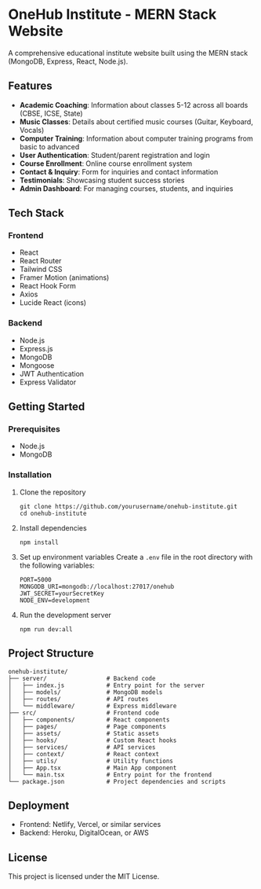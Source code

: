 # OneHub Institute - MERN Stack Website

A comprehensive educational institute website built using the MERN stack (MongoDB, Express, React, Node.js).

## Features

- **Academic Coaching**: Information about classes 5-12 across all boards (CBSE, ICSE, State)
- **Music Classes**: Details about certified music courses (Guitar, Keyboard, Vocals)
- **Computer Training**: Information about computer training programs from basic to advanced
- **User Authentication**: Student/parent registration and login
- **Course Enrollment**: Online course enrollment system
- **Contact & Inquiry**: Form for inquiries and contact information
- **Testimonials**: Showcasing student success stories
- **Admin Dashboard**: For managing courses, students, and inquiries

## Tech Stack

### Frontend
- React
- React Router
- Tailwind CSS
- Framer Motion (animations)
- React Hook Form
- Axios
- Lucide React (icons)

### Backend
- Node.js
- Express.js
- MongoDB
- Mongoose
- JWT Authentication
- Express Validator

## Getting Started

### Prerequisites
- Node.js
- MongoDB

### Installation

1. Clone the repository
   ```
   git clone https://github.com/yourusername/onehub-institute.git
   cd onehub-institute
   ```

2. Install dependencies
   ```
   npm install
   ```

3. Set up environment variables
   Create a `.env` file in the root directory with the following variables:
   ```
   PORT=5000
   MONGODB_URI=mongodb://localhost:27017/onehub
   JWT_SECRET=yourSecretKey
   NODE_ENV=development
   ```

4. Run the development server
   ```
   npm run dev:all
   ```

## Project Structure

```
onehub-institute/
├── server/                 # Backend code
│   ├── index.js            # Entry point for the server
│   ├── models/             # MongoDB models
│   ├── routes/             # API routes
│   └── middleware/         # Express middleware
├── src/                    # Frontend code
│   ├── components/         # React components
│   ├── pages/              # Page components
│   ├── assets/             # Static assets
│   ├── hooks/              # Custom React hooks
│   ├── services/           # API services
│   ├── context/            # React context
│   ├── utils/              # Utility functions
│   ├── App.tsx             # Main App component
│   └── main.tsx            # Entry point for the frontend
└── package.json            # Project dependencies and scripts
```

## Deployment

- Frontend: Netlify, Vercel, or similar services
- Backend: Heroku, DigitalOcean, or AWS

## License

This project is licensed under the MIT License.
